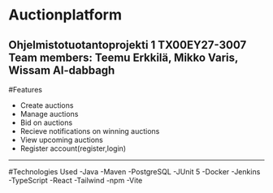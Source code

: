 # Auctionplatform
Ohjelmistotuotantoprojekti 1 TX00EY27-3007
Team members: Teemu Erkkilä, Mikko Varis, Wissam Al-dabbagh
---
#Features
- Create auctions
- Manage auctions
- Bid on auctions
- Recieve notifications on winning auctions
- View upcoming auctions
- Register account(register,login)
---
#Technologies Used
-Java
-Maven
-PostgreSQL
-JUnit 5
-Docker
-Jenkins
-TypeScript
-React
-Tailwind
-npm
-Vite
